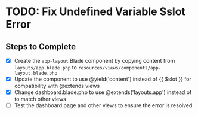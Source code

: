 # TODO: Fix Undefined Variable $slot Error

## Steps to Complete
- [x] Create the `app-layout` Blade component by copying content from `layouts/app.blade.php` to `resources/views/components/app-layout.blade.php`
- [x] Update the component to use @yield('content') instead of {{ $slot }} for compatibility with @extends views
- [x] Change dashboard.blade.php to use @extends('layouts.app') instead of <x-app-layout> to match other views
- [ ] Test the dashboard page and other views to ensure the error is resolved
